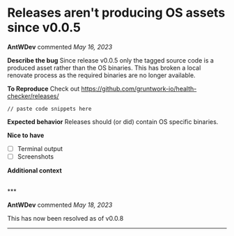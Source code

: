 # Releases aren't producing OS assets since v0.0.5

**AntWDev** commented *May 16, 2023*

**Describe the bug**
Since release v0.0.5 only the tagged source code is a produced asset rather than the OS binaries. This has broken a local renovate process as the required binaries are no longer available.

**To Reproduce**
Check out https://github.com/gruntwork-io/health-checker/releases/ 

```hcl
// paste code snippets here
```

**Expected behavior**
Releases should (or did) contain OS specific binaries.

**Nice to have**
- [ ] Terminal output
- [ ] Screenshots

**Additional context**

<br />
***


**AntWDev** commented *May 18, 2023*

This has now been resolved as of v0.0.8
***

